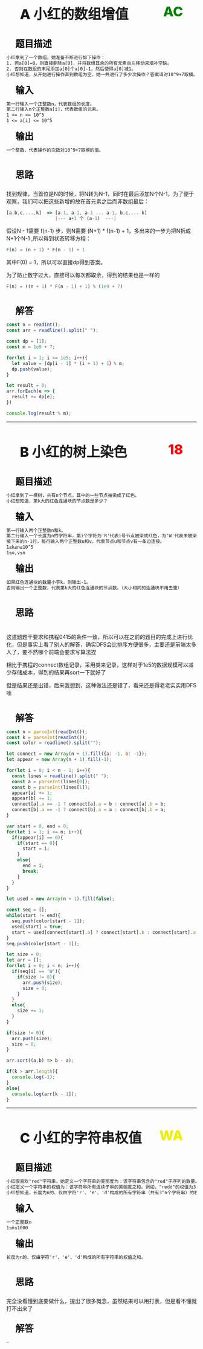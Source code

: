 <div style="font-size:36px; text-indent:1em; font-weight:800; padding:0 0 1em 0">
    A 小红的数组增值 <span style="color:green; float:right; margin: 0 1em 0 0">AC</span>
</div>




<div style="font-size:24px; text-indent:1em; color:black; font-weight:600">
    题目描述
</div>

~~~txt
小红拿到了一个数组，她准备不断进行如下操作：
1. 若a[0]=0，则直接删除a[0]，并将数组其余的所有元素向左移动来填补空缺。
2. 否则在数组的末尾添加a[0]个a[0]-1，然后使得a[0]减1。
小红想知道，从开始进行操作直到数组为空，她一共进行了多少次操作？答案请对10^9+7取模。
~~~

<div style="font-size:24px; text-indent:1em; color:black; font-weight:600">
    输入
</div>

~~~txt
第一行输入一个正整数n，代表数组的长度。
第二行输入n个正整数a[i]，代表数组的元素。
1 <= n <= 10^5
1 <= a[i] <= 10^5
~~~

<div style="font-size:24px; text-indent:1em; color:black; font-weight:600">
    输出
</div>

~~~txt
一个整数，代表操作的次数对10^9+7取模的值。
~~~

<div style="font-size:24px; text-indent:1em; font-weight:600; padding: 1em 0 1em 0">
    思路
</div>
找到规律，当首位是N的时候，将N转为N-1，同时在最后添加N个N-1，为了便于观察，我们可以把这些新增的放在首元素之后而非数组最后：

~~~js
[a,b,c,...,k]  => [a-1, a-1, a-1 ... a-1, b,c,... k]
				  |--- a+1 个 (a-1)  ---|
~~~

假设N - 1需要 f(n-1) 步，则N需要 (N+1) * f(n-1) + 1，多出来的一步为把N拆成N+1个N-1 ,所以得到状态转移方程：

~~~js
F(n) = (n + 1) * F(n - 1) + 1
~~~

其中F(0) = 1，所以可以直接dp得到答案。

为了防止数字过大，直接可以每次都取余，得到的结果也是一样的

~~~js
F(n) = ((n + 1) * F(n - 1) + 1) % (1e9 + 7)
~~~

<div style="font-size:24px; text-indent:1em; font-weight:600; padding: 1em 0  0 0">
    解答
</div>

~~~js
const n = readInt();
const arr = readline().split(" ");

const dp = [1];
const m = 1e9 + 7;

for(let i = 1; i <= 1e5; i++){
  let value = (dp[i - 1] * (i + 1) + 1）% m;
  dp.push(value);
}

let result = 0;
arr.forEach(e => {
  result += dp[e];
})

console.log(result % m);
~~~



-----

<div style="font-size:36px; text-indent:1em; font-weight:800; padding:1em 0">
    B 小红的树上染色 <span style="color:red; float:right; margin: 0 1em 0 0">18</span>
</div>
<div style="font-size:24px; text-indent:1em; color:black; font-weight:600">
    题目描述
</div>



~~~txt
小红拿到了一棵树，共有n个节点，其中的一些节点被染成了红色。
小红想知道，第k大的红色连通块的节点数是多少？
~~~

<div style="font-size:24px; text-indent:1em; color:black; font-weight:600">
    输入
</div>

~~~txt
第一行输入两个正整数n和k。
第二行输入一个长度为n的字符串，第i个字符为'R'代表i号节点被染成红色，为'W'代表未被染色。
接下来的n-1行，每行输入两个正整数u和v，代表节点u和节点v有一条边连接。
1≤k≤n≤10^5
1≤u,v≤n
~~~

<div style="font-size:24px; text-indent:1em; color:black; font-weight:600">
    输出
</div>

~~~txt
如果红色连通块的数量小于k，则输出-1。
否则输出一个正整数，代表第k大的红色连通块的节点数。（大小相同的连通块不用去重）
~~~

<div style="font-size:24px; text-indent:1em; font-weight:600; padding: 1em 0 1em 0">
    思路
</div>

​	这道题题干要求和携程0415的条件一致，所以可以在之前的题目的完成上进行优化，但是事实上看了别人的解答，确实DFS会比排序方便很多，主要还是前端太多人了，要不然哪个前端会要求写算法捏

​	相比于携程的connect数组记录，采用类来记录，这样对于1e5的数据规模可以减少存储成本，得到的结果再sort一下就好了

​	但是结果还是出错，后来我想到，这种做法还是错了，看来还是得老老实实用DFS哇

<div style="font-size:24px; text-indent:1em; font-weight:600; padding: 1em 0  0 0">
    解答
</div>

~~~js
const n = parseInt(readInt());
const k = parseInt(readInt());
const color = readline().split("");

let connect = new Array(n + 1).fill({a: -1, b: -1});
let appear = new Array(n + 1).fill(-1);

for(let i = 0; i < n - 1; i++){
  const lines = readline().split(" ");
  const a = parseInt(lines[0]);
  const b = parseInt(lines[1]);
  appear[a] += 1;
  appear[b] += 1;
  connect[a].a == -1 ? connect[a].a = b : connect[a].b = b;
  connect[b].a == -1 ? connect[b].a = a : connect[b].b = a;
}

var start = 0, end = 0;
for(let i = 1; i <= n; i++){
  if(appear[i] == 0){
    if(start == 0){
      start = i;
    }
    else{
      end = i;
      break;
    }
  }
}

let used = new Array(n + 1).fill(false);

const seq = [];
while(start != end){
  seq.push(color[start - 1]);
  used[start] = true;
  start = used[connect[start].a] ? connect[start].b : connect[start].a;
}
seq.push(color[start - 1]);

let size = 0;
let arr = [];
for(let i = 0; i < n; i++){
  if(seq[i] == 'W'){
    if(size != 0){
      arr.push(size);
      size = 0;
    }
  }
  else{
    size += 1;
  }
}

if(size != 0){
  arr.push(size);
  size = 0;
}

arr.sort((a,b) => b - a);

if(k > arr.length){
  console.log(-1);
}
else{
  console.log(arr[k - 1]);
}
~~~

-----

<div style="font-size:36px; text-indent:1em; font-weight:800; padding:1em 0">
    C 小红的字符串权值 <span style="color:#EE0; float:right; margin: 0 1em 0 0">WA</span>
</div>


<div style="font-size:24px; text-indent:1em; color:black; font-weight:600">
    题目描述
</div>

~~~txt
小红很喜欢"red"字符串，她定义一个字符串的美丽度为：该字符串包含的"red"子序列的数量。注意子序列是可以不连续的，例如"rreed"包含了4个"red"子序列，因此美丽度为4。
小红定义一个字符串的权值为：该字符串所有连续子串的美丽度之和。例如，"redd"的权值为3，因为它包含了一个"red"连续子串，美丽度为1，包含了一个"redd"连续子串，美丽度为2。其它连续子串的美丽度都为0。
小红想知道，长度为n的、仅由字符'r'、'e'、'd'构成的所有字符串（共有3^n个字符串）的权值之和是多少？答案请对10^9+7取模。
~~~

<div style="font-size:24px; text-indent:1em; color:black; font-weight:600">
    输入
</div>

~~~txt
一个正整数n
1≤n≤1000
~~~

<div style="font-size:24px; text-indent:1em; color:black; font-weight:600">
    输出
</div>

~~~txt
长度为n的、仅由字符'r'、'e'、'd'构成的所有字符串的权值之和。
~~~

<div style="font-size:24px; text-indent:1em; font-weight:600; padding: 1em 0 1em 0">
    思路
</div>
完全没看懂到底要做什么，提出了很多概念，虽然结果可以用打表，但是看不懂就打不出来了

<div style="font-size:24px; text-indent:1em; font-weight:600; padding: 1em 0  0 0">
    解答
</div>

~~~js
~
~~~

